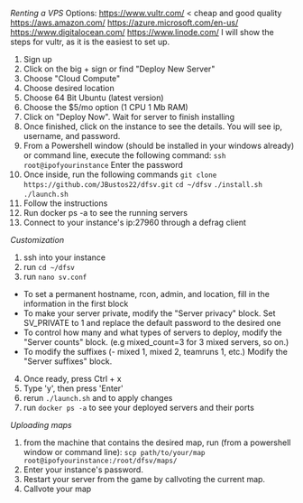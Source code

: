 *Renting a VPS*
  Options:
  https://www.vultr.com/ < cheap and good quality
  https://aws.amazon.com/
  https://azure.microsoft.com/en-us/
  https://www.digitalocean.com/
  https://www.linode.com/
I will show the steps for vultr, as it is the easiest to set up.
1. Sign up
2. Click on the big + sign or find "Deploy New Server"
3. Choose "Cloud Compute"
4. Choose desired location
5. Choose 64 Bit Ubuntu (latest version)
6. Choose the $5/mo option (1 CPU 1 Mb RAM)
7. Click on "Deploy Now". Wait for server to finish installing
8. Once finished, click on the instance to see the details. You will see ip, username, and password.
9. From a Powershell window (should be installed in your windows already) or command line, execute the following command:
`ssh root@ipofyourinstance`
Enter the password
10. Once inside, run the following commands
`git clone https://github.com/JBustos22/dfsv.git`
`cd ~/dfsv`
`./install.sh`
`./launch.sh`
11. Follow the instructions
12. Run docker ps -a to see the running servers
13. Connect to your instance's ip:27960 through a defrag client

*Customization*
1. ssh into your instance
2. run `cd ~/dfsv`
3. run `nano sv.conf`
 - To set a permanent hostname, rcon, admin, and location, fill in the information in the first block
 - To make your server private, modify the "Server privacy" block. Set SV_PRIVATE to 1 and replace the default password to the desired one
 - To control how many and what types of servers to deploy, modify the "Server counts" block. (e.g mixed_count=3 for 3 mixed servers, so on.)
 - To modify the suffixes (- mixed 1, mixed 2, teamruns 1, etc.) Modify the "Server suffixes" block.
4. Once ready, press Ctrl + x
8. Type 'y', then press 'Enter'
9. rerun `./launch.sh` and to apply changes
10. run `docker ps -a` to see your deployed servers and their ports

*Uploading maps*
1. from the machine that contains the desired map, run (from a powershell window or command line):
`scp path/to/your/map root@ipofyourinstance:/root/dfsv/maps/`
2. Enter your instance's password.
3. Restart your server from the game by callvoting the current map.
4. Callvote your map
